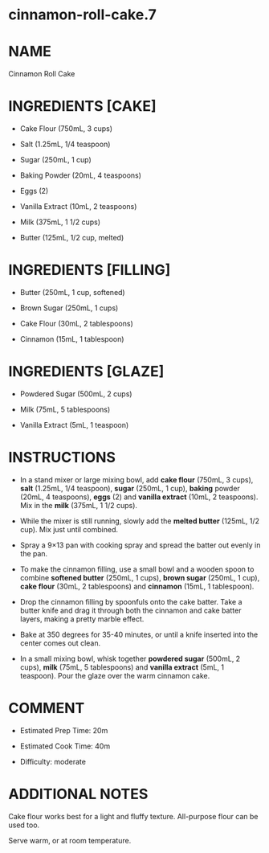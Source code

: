 # cinnamon-roll-cake.7

# NAME

Cinnamon Roll Cake

# INGREDIENTS \[CAKE\]

  - Cake Flour (750mL, 3 cups)

  - Salt (1.25mL, 1/4 teaspoon)

  - Sugar (250mL, 1 cup)

  - Baking Powder (20mL, 4 teaspoons)

  - Eggs (2)

  - Vanilla Extract (10mL, 2 teaspoons)

  - Milk (375mL, 1 1/2 cups)

  - Butter (125mL, 1/2 cup, melted)

# INGREDIENTS \[FILLING\]

  - Butter (250mL, 1 cup, softened)

  - Brown Sugar (250mL, 1 cups)

  - Cake Flour (30mL, 2 tablespoons)

  - Cinnamon (15mL, 1 tablespoon)

# INGREDIENTS \[GLAZE\]

  - Powdered Sugar (500mL, 2 cups)

  - Milk (75mL, 5 tablespoons)

  - Vanilla Extract (5mL, 1 teaspoon)

# INSTRUCTIONS

  - In a stand mixer or large mixing bowl, add **cake flour** (750mL, 3
    cups), **salt** (1.25mL, 1/4 teaspoon), **sugar** (250mL, 1 cup),
    **baking** powder (20mL, 4 teaspoons), **eggs** (2) and **vanilla
    extract** (10mL, 2 teaspoons). Mix in the **milk** (375mL, 1 1/2
    cups).

  - While the mixer is still running, slowly add the **melted butter**
    (125mL, 1/2 cup). Mix just until combined.

  - Spray a 9×13 pan with cooking spray and spread the batter out evenly
    in the pan.

  - To make the cinnamon filling, use a small bowl and a wooden spoon to
    combine **softened butter** (250mL, 1 cups), **brown sugar** (250mL,
    1 cup), **cake flour** (30mL, 2 tablespoons) and **cinnamon** (15mL,
    1 tablespoon).

  - Drop the cinnamon filling by spoonfuls onto the cake batter. Take a
    butter knife and drag it through both the cinnamon and cake batter
    layers, making a pretty marble effect.

  - Bake at 350 degrees for 35-40 minutes, or until a knife inserted
    into the center comes out clean.

  - In a small mixing bowl, whisk together **powdered sugar** (500mL, 2
    cups), **milk** (75mL, 5 tablespoons) and **vanilla extract** (5mL,
    1 teaspoon). Pour the glaze over the warm cinnamon cake.

# COMMENT

  - Estimated Prep Time: 20m

  - Estimated Cook Time: 40m

  - Difficulty: moderate

# ADDITIONAL NOTES

Cake flour works best for a light and fluffy texture. All-purpose flour
can be used too.

Serve warm, or at room temperature.

